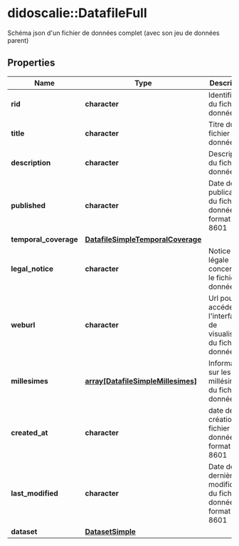 # didoscalie::DatafileFull

Schéma json d'un fichier de données complet (avec son jeu de données parent)

## Properties
Name | Type | Description | Notes
------------ | ------------- | ------------- | -------------
**rid** | **character** | Identifiant du fichier de données | 
**title** | **character** | Titre du fichier de données | 
**description** | **character** | Description du fichier de données | 
**published** | **character** | Date de publication du fichier de données - format iso 8601 | 
**temporal_coverage** | [**DatafileSimpleTemporalCoverage**](datafileSimple_temporal_coverage.md) |  | [optional] 
**legal_notice** | **character** | Notice légale concernant le fichier de données | [optional] 
**weburl** | **character** | Url pour accéder à l&#39;interface de visualisation du fichier de données | 
**millesimes** | [**array[DatafileSimpleMillesimes]**](datafileSimple_millesimes.md) | Informations sur les millésimes du fichier de données | 
**created_at** | **character** | date de création du fichier de données - format iso 8601 | 
**last_modified** | **character** | Date de dernière modification du fichier de données - format iso 8601 | [optional] 
**dataset** | [**DatasetSimple**](datasetSimple.md) |  | 


